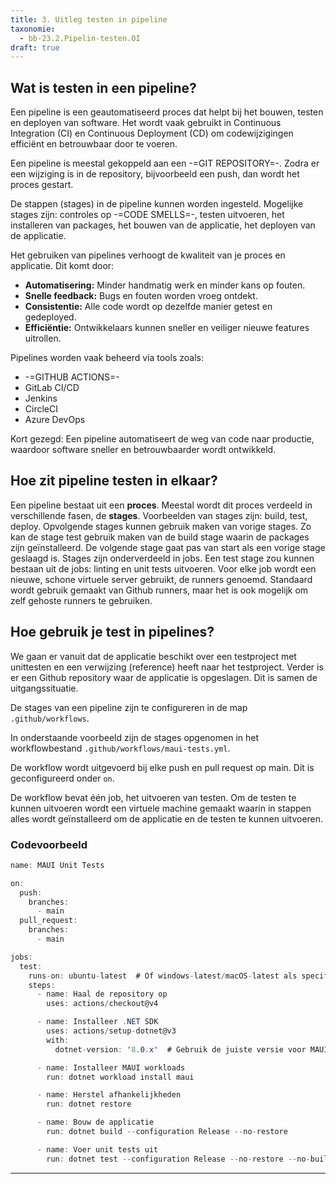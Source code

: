 ```yaml
---
title: 3. Uitleg testen in pipeline 
taxonomie:
  - bb-23.2.Pipelin-testen.OI
draft: true
---
```


## Wat is testen in een pipeline?
Een pipeline is een geautomatiseerd proces dat helpt bij het bouwen, testen en deployen van software. Het wordt vaak gebruikt in Continuous Integration (CI) en Continuous Deployment (CD) om codewijzigingen efficiënt en betrouwbaar door te voeren.

Een pipeline is meestal gekoppeld aan een -=GIT REPOSITORY=-. Zodra er een wijziging is in de repository, bijvoorbeeld een push, dan wordt het proces gestart.

De stappen (stages) in de pipeline kunnen worden ingesteld. Mogelijke stages zijn: controles op -=CODE SMELLS=-, testen uitvoeren,  het installeren van packages, het bouwen van de applicatie, het deployen van de applicatie.

Het gebruiken van pipelines verhoogt de kwaliteit van je proces en applicatie. Dit komt door: 
- **Automatisering:** Minder handmatig werk en minder kans op fouten.
- **Snelle feedback:** Bugs en fouten worden vroeg ontdekt.
- **Consistentie:** Alle code wordt op dezelfde manier getest en gedeployed.
- **Efficiëntie:** Ontwikkelaars kunnen sneller en veiliger nieuwe features uitrollen.

Pipelines worden vaak beheerd via tools zoals:  
- -=GITHUB ACTIONS=-
- GitLab CI/CD
- Jenkins
- CircleCI
- Azure DevOps  

Kort gezegd: Een pipeline automatiseert de weg van code naar productie, waardoor software sneller en betrouwbaarder wordt ontwikkeld.

## Hoe zit pipeline testen in elkaar?
Een pipeline bestaat uit een **proces**. Meestal wordt dit proces verdeeld in verschillende fasen, de **stages**. Voorbeelden van stages zijn: build, test, deploy. Opvolgende stages kunnen gebruik maken van vorige stages. Zo kan de stage test gebruik maken van de build stage waarin de packages zijn geïnstalleerd. De volgende stage gaat pas van start als een vorige stage geslaagd is. 
Stages zijn onderverdeeld in jobs. Een test stage zou kunnen bestaan uit de jobs: linting en unit tests uitvoeren. Voor elke job wordt een nieuwe, schone virtuele server gebruikt, de runners genoemd. Standaard wordt gebruik gemaakt van Github runners, maar het is ook mogelijk om zelf gehoste runners te gebruiken.

## Hoe gebruik je test in pipelines?
We gaan er vanuit dat de applicatie beschikt over een testproject met unittesten en een verwijzing (reference) heeft naar het testproject. Verder is er een Github repository waar de applicatie is opgeslagen. Dit is samen de uitgangssituatie.

De stages van een pipeline zijn te configureren in de map `.github/workflows`. 

In onderstaande voorbeeld zijn de stages opgenomen in het workflowbestand `.github/workflows/maui-tests.yml`.

De workflow wordt uitgevoerd bij elke push en pull request op main. Dit is geconfigureerd onder `on`.

De workflow bevat één job, het uitvoeren van testen. Om de testen te kunnen uitvoeren wordt een virtuele machine gemaakt waarin in stappen alles wordt geïnstalleerd om de applicatie en de testen te kunnen uitvoeren.

### Codevoorbeeld
```csharp
name: MAUI Unit Tests

on:
  push:
    branches:
      - main
  pull_request:
    branches:
      - main

jobs:
  test:
    runs-on: ubuntu-latest  # Of windows-latest/macOS-latest als specifiek platform nodig is
    steps:
      - name: Haal de repository op
        uses: actions/checkout@v4

      - name: Installeer .NET SDK
        uses: actions/setup-dotnet@v3
        with:
          dotnet-version: '8.0.x'  # Gebruik de juiste versie voor MAUI

      - name: Installeer MAUI workloads
        run: dotnet workload install maui

      - name: Herstel afhankelijkheden
        run: dotnet restore

      - name: Bouw de applicatie
        run: dotnet build --configuration Release --no-restore

      - name: Voer unit tests uit
        run: dotnet test --configuration Release --no-restore --no-build --verbosity normal

```

---
